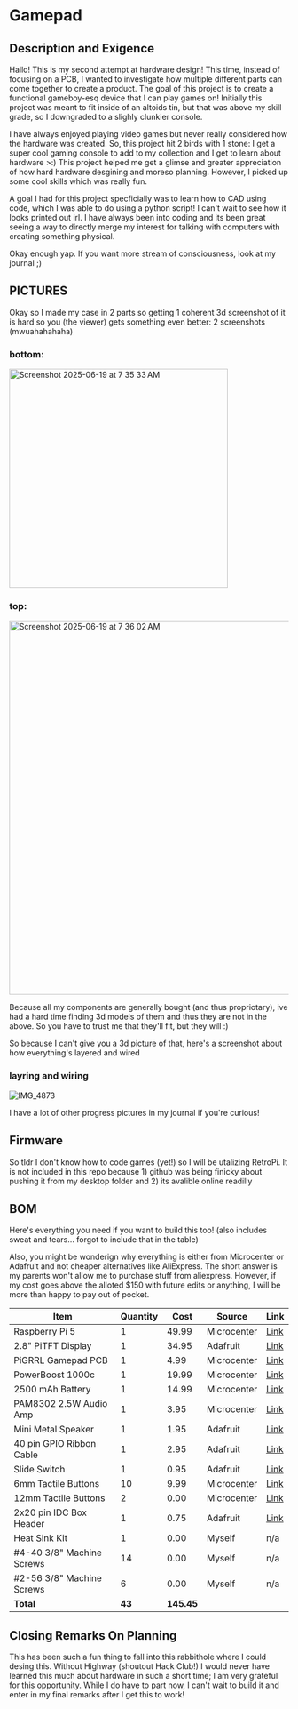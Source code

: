 # Gamepad

## Description and Exigence
Hallo! This is my second attempt at hardware design! This time, instead of focusing on a PCB, I wanted to investigate how multiple different parts can come together to create a product. The goal of this project is to create a functional gameboy-esq device that I can play games on! Initially this project was meant to fit inside of an altoids tin, but that was above my skill grade, so I downgraded to a slighly clunkier console. 

I have always enjoyed playing video games but never really considered how the hardware was created. So, this project hit 2 birds with 1 stone: I get a super cool gaming console to add to my collection and I get to learn about hardware >:) 
This project helped me get a glimse and greater appreciation of how hard hardware desgining and moreso planning. However, I picked up some cool skills which was really fun. 

A goal I had for this project specficially was to learn how to CAD using code, which I was able to do using a python script! I can't wait to see how it looks printed out irl. I have always been into coding and its been great seeing a way to directly merge my interest for talking with computers with creating something physical. 

Okay enough yap. If you want more stream of consciousness, look at my journal ;)

## PICTURES

Okay so I made my case in 2 parts so getting 1 coherent 3d screenshot of it is hard so you (the viewer) gets something even better: 2 screenshots (mwuahahahaha)

### bottom:
<img width="394" alt="Screenshot 2025-06-19 at 7 35 33 AM" src="https://github.com/user-attachments/assets/0bbc38ec-8a8b-4231-9f29-af13f70d2dbc" />

### top: 
<img width="673" alt="Screenshot 2025-06-19 at 7 36 02 AM" src="https://github.com/user-attachments/assets/405e045f-d553-4d01-809d-009998ce22e0" />

Because all my components are generally bought (and thus propriotary), ive had a hard time finding 3d models of them and thus they are not in the above. So you have to trust me that they'll fit, but they will :)

So because I can't give you a 3d picture of that, here's a screenshot about how everything's layered and wired 

### layring and wiring
![IMG_4873](https://github.com/user-attachments/assets/9a27b048-a037-46a0-86bd-a43727e81154)

I have a lot of other progress pictures in my journal if you're curious!

## Firmware
So tldr I don't know how to code games (yet!) so I will be utalizing RetroPi. It is not included in this repo because 1) github was being finicky about pushing it from my desktop folder and 2) its avalible online readilly 

## BOM

Here's everything you need if you want to build this too! (also includes sweat and tears... forgot to include that in the table)

Also, you might be wonderign why everything is either from Microcenter or Adafruit and not cheaper alternatives like AliExpress. The short answer is my parents won't allow me to purchase stuff from aliexpress. However, if my cost goes above the alloted $150 with future edits or anything, I will be more than happy to pay out of pocket. 

| Item                           | Quantity | Cost   | Source       | Link                                                                                         |
|--------------------------------|----------|--------|--------------|----------------------------------------------------------------------------------------------|
| Raspberry Pi 5                 | 1        | 49.99  | Microcenter  | [Link](https://www.microcenter.com/product/683269/raspberry-pi-5)                           |
| 2.8" PiTFT Display             | 1        | 34.95  | Adafruit     | [Link](https://www.adafruit.com/product/2298)                                               |
| PiGRRL Gamepad PCB            | 1        | 4.99   | Microcenter  | [Link](https://www.microcenter.com/product/503949/adafruit-industries-pigrrl-20-custom-gamepad-pcb) |
| PowerBoost 1000c              | 1        | 19.99  | Microcenter  | [Link](https://www.microcenter.com/product/474415/adafruit-industries-powerboost-1000-charger-rechargeable-5v-lipo-usb-boost-@-1a) |
| 2500 mAh Battery              | 1        | 14.99  | Microcenter  | [Link](https://www.microcenter.com/product/454401/adafruit-industries-lithium-ion-polymer-battery-37v-2500mah) |
| PAM8302 2.5W Audio Amp        | 1        | 3.95   | Microcenter  | [Link](https://www.adafruit.com/product/2130)                                               |
| Mini Metal Speaker            | 1        | 1.95   | Adafruit     | [Link](https://www.adafruit.com/product/1890)                                               |
| 40 pin GPIO Ribbon Cable      | 1        | 2.95   | Adafruit     | [Link](https://www.adafruit.com/product/1988)                                               |
| Slide Switch                  | 1        | 0.95   | Adafruit     | [Link](https://www.adafruit.com/product/805)                                                |
| 6mm Tactile Buttons           | 10       | 9.99   | Microcenter  | [Link](https://www.microcenter.com/product/632688/inland-6x6mm-micro-momentary-tactile-push-button-switches-assortment-kit-10-values-180-pcs) |
| 12mm Tactile Buttons          | 2        | 0.00   | Microcenter  | [Link](https://www.microcenter.com/product/632688/inland-6x6mm-micro-momentary-tactile-push-button-switches-assortment-kit-10-values-180-pcs) |
| 2x20 pin IDC Box Header       | 1        | 0.75   | Adafruit     | [Link](https://www.adafruit.com/product/1993)                                               |
| Heat Sink Kit                 | 1        | 0.00   | Myself       | n/a                                                                                          |
| #4-40 3/8" Machine Screws     | 14       | 0.00   | Myself       | n/a                                                                                          |
| #2-56 3/8" Machine Screws     | 6        | 0.00   | Myself       | n/a                                                                                          |
| **Total**                     | **43**   | **145.45** |              |                                                                                              |

## Closing Remarks On Planning

This has been such a fun thing to fall into this rabbithole where I could desing this. Without Highway (shoutout Hack Club!) I would never have learned this much about hardware in such a short time; I am very grateful for this opportunity. While I do have to part now, I can't wait to build it and enter in my final remarks after I get this to work!
